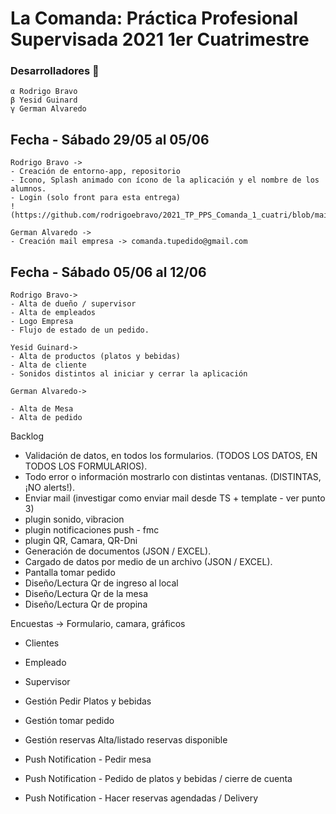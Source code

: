 # **La Comanda: Práctica Profesional Supervisada 2021 1er Cuatrimestre**

### Desarrolladores 🔧

```
α Rodrigo Bravo
β Yesid Guinard
γ German Alvaredo
```

## Fecha - Sábado 29/05 al 05/06
```
Rodrigo Bravo ->
- Creación de entorno-app, repositorio
- Icono, Splash animado con ícono de la aplicación y el nombre de los alumnos.
- Login (solo front para esta entrega)
!(https://github.com/rodrigoebravo/2021_TP_PPS_Comanda_1_cuatri/blob/main/recursos/icono.png)
```

```
German Alvaredo ->
- Creación mail empresa -> comanda.tupedido@gmail.com 
```

## Fecha - Sábado 05/06 al 12/06
```
Rodrigo Bravo->
- Alta de dueño / supervisor
- Alta de empleados
- Logo Empresa
- Flujo de estado de un pedido.
```
```
Yesid Guinard->
- Alta de productos (platos y bebidas)
- Alta de cliente
- Sonidos distintos al iniciar y cerrar la aplicación
```
```
German Alvaredo->

- Alta de Mesa
- Alta de pedido

```


Backlog

- Validación de datos, en todos los formularios. (TODOS LOS DATOS, EN TODOS LOS FORMULARIOS).
- Todo error o información mostrarlo con distintas ventanas. (DISTINTAS, ¡NO alerts!).
- Enviar mail (investigar como enviar mail desde TS + template - ver punto 3)
- plugin sonido, vibracion
- plugin notificaciones push - fmc
- plugin QR, Camara, QR-Dni
- Generación de documentos (JSON / EXCEL).
- Cargado de datos por medio de un archivo (JSON / EXCEL).
- Pantalla tomar pedido
- Diseño/Lectura Qr de ingreso al local
- Diseño/Lectura Qr de la mesa
- Diseño/Lectura Qr de propina


Encuestas ->  Formulario, camara, gráficos
   - Clientes
   - Empleado
   - Supervisor

- Gestión Pedir Platos y bebidas
- Gestión tomar pedido
- Gestión reservas Alta/listado reservas disponible
- Push Notification - Pedir mesa
- Push Notification - Pedido de platos y bebidas / cierre de cuenta
- Push Notification - Hacer reservas agendadas / Delivery